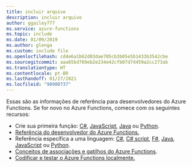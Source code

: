 ```yaml
---
title: incluir arquivo
description: incluir arquivo
author: ggailey777
ms.service: azure-functions
ms.topic: include
ms.date: 01/09/2019
ms.author: glenga
ms.custom: include file
ms.openlocfilehash: cd4e6a1b62d03dae705cb3b05e5b1433b3542cbe
ms.sourcegitcommit: aaa65bd769eb2e234e42cfb07d7d459a2cc273ab
ms.translationtype: HT
ms.contentlocale: pt-BR
ms.lasthandoff: 01/27/2021
ms.locfileid: "98900737"
---
```

Essas são as informações de referência para desenvolvedores do Azure Functions. Se for novo no Azure Functions, comece com os seguintes recursos:

* Crie sua primeira função: [C#](../articles/azure-functions/functions-get-started.md), [JavaScript](../articles/azure-functions/functions-get-started.md), [Java](../articles/azure-functions/create-first-function-cli-java.md) ou [Python](../articles/azure-functions/create-first-function-cli-python.md).
* [Referência do desenvolvedor do Azure Functions.](../articles/azure-functions/functions-reference.md)
* Referência específica a uma linguagem: [C#](../articles/azure-functions/functions-dotnet-class-library.md), [C# script](../articles/azure-functions/functions-reference-csharp.md), [F#](../articles/azure-functions/functions-reference-fsharp.md), [Java](../articles/azure-functions/functions-reference-java.md), [JavaScript](../articles/azure-functions/functions-reference-node.md) ou [Python](../articles/azure-functions/functions-reference-python.md).
* [Conceitos de associações e gatilhos do Azure Functions](../articles/azure-functions/functions-triggers-bindings.md).
* [Codificar e testar o Azure Functions localmente.](../articles/azure-functions/functions-develop-local.md)